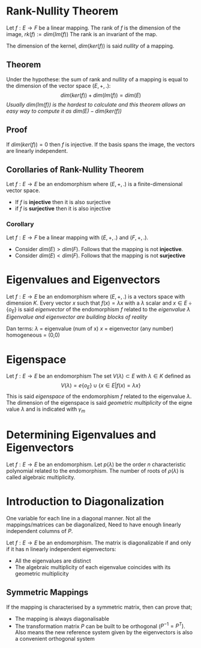 # Rank-Nullity Theorem
Let $f:E\to F$ be a linear mapping.
The rank of $f$ is the dimension of the image, $rk(f) := dim(Im(f))$
The rank is an invariant of the map.
  
The dimension of the kernel, $dim(ker(f))$ is said *nullity* of a mapping.
## Theorem
Under the hypothese: the sum of rank and nullity of a mapping is equal to the dimension of the vector space $(E,+,.)$:
$$dim(ker(f)) + dim(Im(f)) = dim(E)$$
*Usually $dim(Im(f))$ is the hardest to calculate and this theorem allows an easy way to compute it as $dim(E)-dim(ker(f))$*

## Proof
If $dim(ker(f))=0$ then $f$ is injective. If the basis spans the image, the vectors are linearly independent. 
## Corollaries of Rank-Nullity Theorem
Let $f:E\to E$ be an endomorphism where $(E,+,.)$ is a finite-dimensional vector space.
- If $f$ is **injective** then it is also surjective
- if $f$ is **surjective** then it is also injective
### Corollary
Let $f:E\to F$ be a linear mapping with $(E,+,.)$ and $(F,+,.)$. 
- Consider $dim(E)>dim(F)$. Follows that the mapping is not **injective**.
- Consider $dim(E)<dim(F)$. Follows that the mapping is not **surjective**
# Eigenvalues and Eigenvectors
Let $f:E\to E$ be an endomorphism where $(E,+,.)$ is a vectors space with dimension $K$.
Every vector $x$ such that $f(x)=\lambda x$ with a $\lambda$ scalar and $x\in E\div \{o_E\}$ is said *eigenvector* of the endomorphism $f$ related to the *eigenvalue* $\lambda$
*Eigenvalue and eigenvector are building blocks of reality*

Dan terms:
$\lambda$ = eigenvalue (num of x)
$x$ = eigenvector (any number)
homogeneous = (0,0)
# Eigenspace
Let $f:E\to E$ be an endomorphism
The set $V(\lambda)\subset E$ with $\lambda\in K$ defined as
$$V(\lambda)=e\{o_E\}\cup\{x\in E|f(x)=\lambda x\}$$
This is said *eigenspace* of the endomorphism $f$ related to the eigenvalue $\lambda$. The dimension of the eigenspace is said *geometric multiplicity* of the eigne value $\lambda$ and is indicated with $\gamma_m$
# Determining Eigenvalues and Eigenvectors
Let $f:E\to E$ be an endomorphism. Let $p(\lambda)$ be the order $n$ characteristic polynomial related to the endomorphism. The number of roots of $\rho(\lambda)$ is called algebraic multiplicity. 
# Introduction to Diagonalization
One variable for each line in a diagonal manner.
Not all the mappings/matrices can be diagonalized, Need to have enough linearly independent columns of $P$.

Let $f:E\to E$ be an endomorphism. The matrix is diagonalizable if and only if it has n linearly independent eigenvectors:
- All the eigenvalues are distinct
- The algebraic multiplicity of each eigenvalue coincides with its geometric multiplicity

## Symmetric Mappings
If the mapping is characterised by a symmetric matrix, then can prove that;
- The mapping is always diagonalisable
- The transformation matrix $P$ can be built to be orthogonal ($P^{-1}=P^{T})$. Also means the new reference system given by the eigenvectors is also a convenient orthogonal system